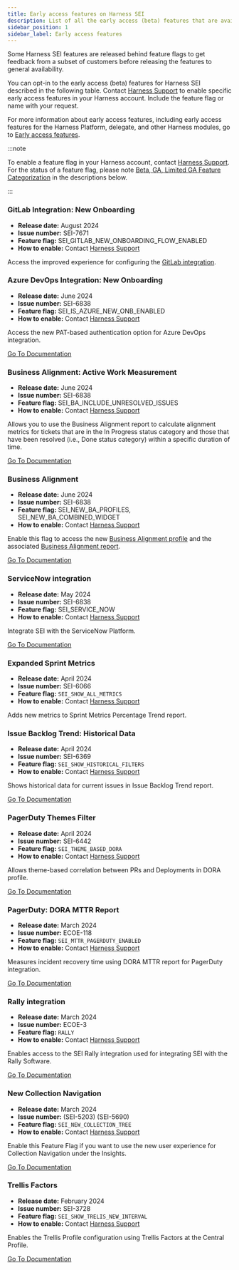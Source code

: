 ```yaml
---
title: Early access features on Harness SEI
description: List of all the early access (beta) features that are available on the Harness SEI Module.
sidebar_position: 1
sidebar_label: Early access features
---
```


Some Harness SEI features are released behind feature flags to get feedback from a subset of customers before releasing the features to general availability.

You can opt-in to the early access (beta) features for Harness SEI described in the following table. Contact [Harness Support](mailto:support@harness.io) to enable specific early access features in your Harness account. Include the feature flag or name with your request.

For more information about early access features, including early access features for the Harness Platform, delegate, and other Harness modules, go to [Early access features](/release-notes/early-access).

:::note

To enable a feature flag in your Harness account, contact [Harness Support](mailto:support@harness.io). For the status of a feature flag, please note [Beta, GA, Limited GA Feature Categorization](/docs/platform/get-started/release-status.md) in the descriptions below.

:::

### GitLab Integration: New Onboarding

* **Release date:** August 2024
* **Issue number:** SEI-7671
* **Feature flag:** SEI_GITLAB_NEW_ONBOARDING_FLOW_ENABLED
* **How to enable:** Contact [Harness Support](mailto:support@harness.io)

Access the improved experience for configuring the [GitLab integration](/docs/software-engineering-insights/sei-integrations/gitlab/sei-integration-gitlab).

### Azure DevOps Integration: New Onboarding

* **Release date:** June 2024
* **Issue number:** SEI-6838
* **Feature flag:** SEI_IS_AZURE_NEW_ONB_ENABLED
* **How to enable:** Contact [Harness Support](mailto:support@harness.io)

Access the new PAT-based authentication option for Azure DevOps integration.

[Go To Documentation](/docs/software-engineering-insights/sei-integrations/azure-devops/sei-integration-azure-devops)

### Business Alignment: Active Work Measurement

* **Release date:** June 2024
* **Issue number:** SEI-6838
* **Feature flag:** SEI_BA_INCLUDE_UNRESOLVED_ISSUES
* **How to enable:** Contact [Harness Support](mailto:support@harness.io)

Allows you to use the Business Alignment report to calculate alignment metrics for tickets that are in the In Progress status category and those that have been resolved (i.e., Done status category) within a specific duration of time.

[Go To Documentation](/docs/software-engineering-insights/sei-metrics-and-reports/planning/sei-business-alignment-reports)

### Business Alignment

* **Release date:** June 2024
* **Issue number:** SEI-6838
* **Feature flag:** SEI_NEW_BA_PROFILES, SEI_NEW_BA_COMBINED_WIDGET
* **How to enable:** Contact [Harness Support](mailto:support@harness.io)

Enable this flag to access the new [Business Alignment profile](/docs/software-engineering-insights/sei-profiles/business-alignment-profile) and the associated [Business Alignment report](/docs/software-engineering-insights/sei-metrics-and-reports/planning/sei-business-alignment-reports).

[Go To Documentation](/docs/software-engineering-insights/sei-profiles/business-alignment-profile)

### ServiceNow integration

* **Release date:** May 2024
* **Issue number:** SEI-6838
* **Feature flag:** SEI_SERVICE_NOW
* **How to enable:** Contact [Harness Support](mailto:support@harness.io)

Integrate SEI with the ServiceNow Platform.

[Go To Documentation](/docs/software-engineering-insights/sei-integrations/beta-integrations/servicenow/sei-servicenow)

### Expanded Sprint Metrics

* **Release date:** April 2024
* **Issue number:** SEI-6066
* **Feature flag:** `SEI_SHOW_ALL_METRICS`
* **How to enable:** Contact [Harness Support](mailto:support@harness.io)

Adds new metrics to Sprint Metrics Percentage Trend report.

### Issue Backlog Trend: Historical Data

* **Release date:** April 2024
* **Issue number:** SEI-6369
* **Feature flag:** `SEI_SHOW_HISTORICAL_FILTERS`
* **How to enable:** Contact [Harness Support](mailto:support@harness.io)

Shows historical data for current issues in Issue Backlog Trend report.

[Go To Documentation](/docs/software-engineering-insights/early-access/metrics-reports/issue-backlog-trend-report)

### PagerDuty Themes Filter

* **Release date:** April 2024
* **Issue number:** SEI-6442
* **Feature flag:** `SEI_THEME_BASED_DORA`
* **How to enable:** Contact [Harness Support](mailto:support@harness.io)

Allows theme-based correlation between PRs and Deployments in DORA profile.

[Go To Documentation](/docs/software-engineering-insights/sei-profiles/workflow-profile#configure-the-dora-profile)

### PagerDuty: DORA MTTR Report

* **Release date:** March 2024
* **Issue number:** ECOE-118
* **Feature flag:** `SEI_MTTR_PAGERDUTY_ENABLED`
* **How to enable:** Contact [Harness Support](mailto:support@harness.io)

Measures incident recovery time using DORA MTTR report for PagerDuty integration.

[Go To Documentation](/docs/software-engineering-insights/early-access/metrics-reports/mttr-incident-recovery)

### Rally integration

* **Release date:** March 2024
* **Issue number:** ECOE-3
* **Feature flag:** `RALLY`
* **How to enable:** Contact [Harness Support](mailto:support@harness.io)

Enables access to the SEI Rally integration used for integrating SEI with the Rally Software.

[Go To Documentation](/docs/software-engineering-insights/early-access/integrations/sei-integration-rally)

### New Collection Navigation

* **Release date:** March 2024
* **Issue number:**  (SEI-5203) (SEI-5690)
* **Feature flag:** `SEI_NEW_COLLECTION_TREE`
* **How to enable:** Contact [Harness Support](mailto:support@harness.io)

Enable this Feature Flag if you want to use the new user experience for Collection Navigation under the Insights.

[Go To Documentation](/docs/software-engineering-insights/sei-projects-and-collections/manage-collections)

### Trellis Factors

* **Release date:** February 2024
* **Issue number:** SEI-3728
* **Feature flag:** `SEI_SHOW_TRELIS_NEW_INTERVAL`
* **How to enable:** Contact [Harness Support](mailto:support@harness.io)

Enables the Trellis Profile configuration using Trellis Factors at the Central Profile.

[Go To Documentation](/docs/software-engineering-insights/early-access/profiles/sei-trellis-factors)

